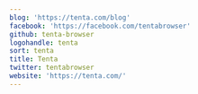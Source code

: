 ```yaml
---
blog: 'https://tenta.com/blog'
facebook: 'https://facebook.com/tentabrowser'
github: tenta-browser
logohandle: tenta
sort: tenta
title: Tenta
twitter: tentabrowser
website: 'https://tenta.com/'
---
```

